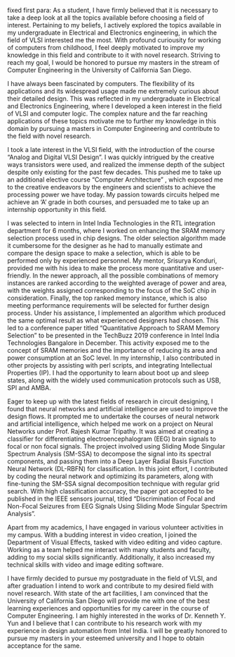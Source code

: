 fixed first para: As a student, I have firmly believed that it is necessary to take a deep look at all the topics available before choosing a field of interest. Pertaining to my beliefs, I actively explored the topics available in my undergraduate in Electrical and Electronics engineering, in which the field of VLSI interested me the most. With profound curiousity for working of computers from childhood, I feel deeply motivated to improve my knowledge in this field and contribute to it with novel research. Striving to reach my goal, I would be honored to pursue my masters in the stream of Computer Engineering in the University of California San Diego.

I have always been fascinated by computers. The flexibility of its applications and its widespread usage made me extremely curious about their detailed design. This was reflected in my undergraduate in Electrical and Electronics Engineering, where I developed a keen interest in the field of VLSI and computer logic. The complex nature and the far reaching applications of these topics motivate me to further my knowledge in this domain by pursuing a masters in Computer Engineering and contribute to the field with novel research. 

I took a late interest in the VLSI field, with the introduction of the course “Analog and Digital VLSI Design”. I was quickly intrigued by the creative ways transistors were used, and realized the immense depth of the subject despite only existing for the past few decades. This pushed me to take up an additional elective course “Computer Architecture” , which exposed me to the creative endeavors by the engineers and scientists to achieve the processing power we have today. My passion towards circuits helped me achieve an ‘A’ grade in both courses, and persuaded me to take up an internship opportunity in this field.

I was selected to intern in Intel India Technologies in the RTL integration department for 6 months, where I worked on enhancing the SRAM memory selection process used in chip designs. The older selection algorithm made it cumbersome for the designer as he had to manually estimate and compare the design space to make a selection, which is able to be performed only by experienced personnel. My mentor, Srisurya Konduri, provided me with his idea to make the process more quantitative and user-friendly. In the newer approach, all the possible combinations of memory instances are ranked according to the weighted average of power and area, with the weights assigned corresponding to the focus of the SoC chip in consideration. Finally, the top ranked memory instance, which is also meeting performance requirements will be selected for further design process. Under his assistance, I implemented an algorithm which produced the same optimal result as what experienced designers had chosen. This led to a conference paper titled “Quantitative Approach to SRAM Memory Selection” to be presented in the TechBuzz 2019 conference in Intel India Technologies Bangalore in December. This activity exposed me to the concept of SRAM memories and the importance of reducing its area and power consumption at an SoC level. In my internship, I also contributed in other projects by assisting with perl scripts, and integrating Intellectual Properties (IP). I had the opportunity to learn about boot up and sleep states, along with the widely used communication protocols such as USB, SPI and AMBA.

Eager to keep up with the latest fields of research in circuit designing, I found that neural networks and artificial intelligence are used to improve the design flows. It prompted me to undertake the courses of neural network and artificial intelligence, which helped me work on a project on Neural Networks under Prof. Rajesh Kumar Tripathy. It was aimed at creating a classifier for differentiating electroencephalogram (EEG) brain signals to focal or non focal signals. The project involved using Sliding Mode Singular Spectrum Analysis (SM-SSA) to decompose the signal into its spectral components, and passing them into a Deep Layer Radial Basis Function Neural Network (DL-RBFN) for classification. In this joint effort, I contributed by coding the neural network and optimizing its parameters, along with fine-tuning the SM-SSA signal decomposition technique with regular grid search. With high classification accuracy, the paper got accepted to be published in the IEEE sensors journal, titled “Discrimination of Focal and Non-Focal Seizures from EEG Signals Using Sliding Mode Singular Spectrim Analysis”.

Apart from my academics, I have engaged in various volunteer activities in my campus. With a budding interest in video creation, I joined the Department of Visual Effects, tasked with video editing and video capture. Working as a team helped me interact with many students and faculty, adding to my social skills significantly. Additionally, it also increased my technical skills with video and image editing software.

I have firmly decided to pursue my postgraduate in the field of VLSI, and after graduation I intend to work and contribute to my desired field with novel research. With state of the art facilities, I am convinced that the University of California San Diego will provide me with one of the best learning experiences and opportunities for my career in the course of Computer Engineering. I am highly interested in the works of Dr. Kenneth Y. Yun and I believe that I can contribute to his research work with my experience in design automation from Intel India. I will be greatly honored to pursue my masters in your esteemed university and I hope to obtain acceptance for the same.
